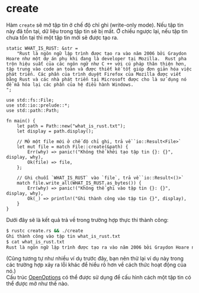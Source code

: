 # create
Hàm `create` sẽ mở tập tin ở chế độ chỉ ghi (write-only mode). Nếu tập tin này đã tồn tại, dữ liệu trong tập tin sẽ bị mất. Ở chiều ngược lại, nếu tập tin chưa tồn tại thì một tập tin mới sẽ được tạo ra. <br/>

```rust,editable
static WHAT_IS_RUST: &str =
    "Rust là ngôn ngữ lập trình được tạo ra vào năm 2006 bởi Graydon Hoare như một dự án phụ khi đang là developer tại Mozilla.  Rust pha trộn hiệu suất của các ngôn ngữ như C ++ với cú pháp thân thiện hơn, tập trung vào code an toàn và được thiết kế tốt giúp đơn giản hóa việc phát triển. Các phần của trình duyệt Firefox của Mozilla được viết bằng Rust và các nhà phát triển tại Microsoft được cho là sử dụng nó để mã hóa lại các phần của hệ điều hành Windows.
";

use std::fs::File;
use std::io::prelude::*;
use std::path::Path;

fn main() {
    let path = Path::new("what_is_rust.txt");
    let display = path.display();

    // Mở một file mới ở chế độ chỉ ghi, trả về `io::Result<File>`
    let mut file = match File::create(&path) {
        Err(why) => panic!("Không thể khởi tạo tập tin {}: {}", display, why),
        Ok(file) => file,
    };

    // Ghi chuỗi `WHAT_IS_RUST` vào `file`, trả về `io::Result<()>`
    match file.write_all(WHAT_IS_RUST.as_bytes()) {
        Err(why) => panic!("Không thể ghi vào tập tin {}: {}", display, why),
        Ok(_) => println!("Ghi thành công vào tập tin {}", display),
    }
}
```

Dưới đây sẽ là kết quả trả về trong trường hợp thực thi thành công:<br/>

```bash
$ rustc create.rs && ./create
Ghi thành công vào tập tin what_is_rust.txt
$ cat what_is_rust.txt
Rust là ngôn ngữ lập trình được tạo ra vào năm 2006 bởi Graydon Hoare như một dự án phụ khi đang là developer tại Mozilla.  Rust pha trộn hiệu suất của các ngôn ngữ như C ++ với cú pháp thân thiện hơn, tập trung vào code an toàn và được thiết kế tốt giúp đơn giản hóa việc phát triển. Các phần của trình duyệt Firefox của Mozilla được viết bằng Rust và các nhà phát triển tại Microsoft được cho là sử dụng nó để mã hóa lại các phần của hệ điều hành Windows.
```

(Cũng tương tự như nhiều ví dụ trước đây, bạn nên thử lại ví dụ này trong các trường hợp xảy ra lỗi khác để hiểu rõ hơn về cách thức hoạt động của nó.) <br/>
Cấu trúc [OpenOptions](https://doc.rust-lang.org/std/fs/struct.OpenOptions.html) có thể được sử dụng để cấu hình cách một tập tin có thể được mở như thế nào. <br/>
